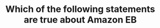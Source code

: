 ---
layout: answer
title: "Which of the following statements are true about Amazon EB"
blurb: "<p><q>EBS volumes persist independently from the running life of an EC2 instance.</q></p>
<p><q>EC2 instances stop and start independently of EBS volumes,"
quid: 205
---